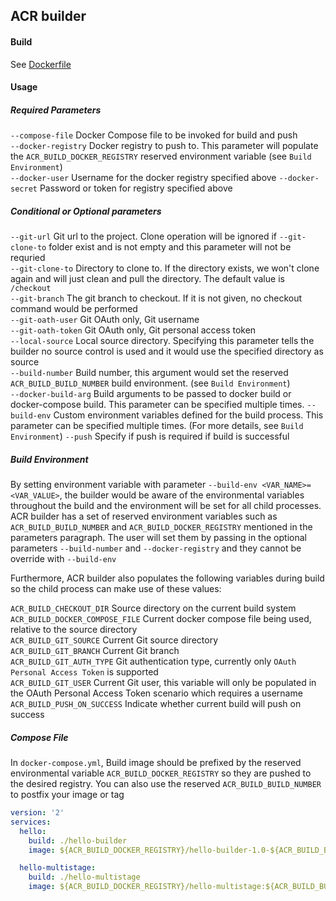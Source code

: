 ## ACR builder

#### Build
See [Dockerfile](./Dockerfile)

#### Usage
##### Required Parameters
`--compose-file` Docker Compose file to be invoked for build and push<br />
`--docker-registry` Docker registry to push to. This parameter will populate the `ACR_BUILD_DOCKER_REGISTRY` reserved environment variable (see `Build Environment`)<br />
`--docker-user` Username for the docker registry specified above
`--docker-secret` Password or token for registry specified above

##### Conditional or Optional parameters
`--git-url` Git url to the project. Clone operation will be ignored if `--git-clone-to` folder exist and is not empty and this parameter will not be requried<br />
`--git-clone-to` Directory to clone to. If the directory exists, we won't clone again and will just clean and pull the directory. The default value is `/checkout`<br />
`--git-branch` The git branch to checkout. If it is not given, no checkout command would be performed<br />
`--git-oath-user` Git OAuth only, Git username<br />
`--git-oath-token` Git OAuth only, Git personal access token<br />
`--local-source` Local source directory. Specifying this parameter tells the builder no source control is used and it would use the specified directory as source<br />
`--build-number` Build number, this argument would set the reserved `ACR_BUILD_BUILD_NUMBER` build environment. (see `Build Environment`)<br />
`--docker-build-arg` Build arguments to be passed to docker build or docker-compose build. This parameter can be specified multiple times.
`--build-env` Custom environment variables defined for the build process. This parameter can be specified multiple times. (For more details, see `Build Environment`)
`--push` Specify if push is required if build is successful

##### Build Environment
By setting environment variable with parameter `--build-env <VAR_NAME>=<VAR_VALUE>`, the builder would be aware of the environmental variables throughout the build and the environment will be set for all child processes. ACR builder has a set of reserved environment variables such as `ACR_BUILD_BUILD_NUMBER` and `ACR_BUILD_DOCKER_REGISTRY` mentioned in the parameters paragraph. The user will set them by passing in the optional parameters `--build-number` and `--docker-registry` and they cannot be override with `--build-env`

Furthermore, ACR builder also populates the following variables during build so the child process can make use of these values:

`ACR_BUILD_CHECKOUT_DIR` Source directory on the current build system<br />
`ACR_BUILD_DOCKER_COMPOSE_FILE` Current docker compose file being used, relative to the source directory<br />
`ACR_BUILD_GIT_SOURCE` Current Git source directory<br />
`ACR_BUILD_GIT_BRANCH` Current Git branch<br />
`ACR_BUILD_GIT_AUTH_TYPE` Git authentication type, currently only `OAuth Personal Access Token` is supported<br />
`ACR_BUILD_GIT_USER` Current Git user, this variable will only be populated in the OAuth Personal Access Token scenario which requires a username<br />
`ACR_BUILD_PUSH_ON_SUCCESS` Indicate whether current build will push on success

##### Compose File
In `docker-compose.yml`, Build image should be prefixed by the reserved environmental variable `ACR_BUILD_DOCKER_REGISTRY` so they are pushed to the desired registry. You can also use the reserved `ACR_BUILD_BUILD_NUMBER` to postfix your image or tag
```yaml
version: '2'
services:
  hello:
    build: ./hello-builder
    image: ${ACR_BUILD_DOCKER_REGISTRY}/hello-builder-1.0-${ACR_BUILD_BUILD_NUMBER}

  hello-multistage:
    build: ./hello-multistage
    image: ${ACR_BUILD_DOCKER_REGISTRY}/hello-multistage:${ACR_BUILD_BUILD_NUMBER}
```
